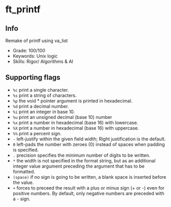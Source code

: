 # ft_printf

## Info

Remake of printf using va_list

- Grade: 100/100
- Keywords: Unix logic
- Skills: Rigor/ Algorithms & AI

## Supporting flags

- `%c` print a single character.
- `%s` print a string of characters.
- `%p` the void * pointer argument is printed in hexadecimal.
- `%d` print a decimal number.
- `%i` print an integer in base 10.
- `%u` print an unsigned decimal (base 10) number
- `%x` print a number in hexadecimal (base 16) with lowercase.
- `%X` print a number in hexadecimal (base 16) with uppercase.
- `%%` print a percent sign.
- `-` left-justify within the given field width; Right justification is the default.
- `0` left-pads the number with zeroes (0) instead of spaces when padding is specified.
- `.` precision specifies the minimum number of digits to be written.
- `*` the width is not specified in the format string, but as an additional integer value argument preceding the argument that has to be formatted.
- `(space)` if no sign is going to be written, a blank space is inserted before the value.
- `+` forces to preceed the result with a plus or minus sign (+ or -) even for positive numbers. By default, only negative numbers are preceded with a - sign.
